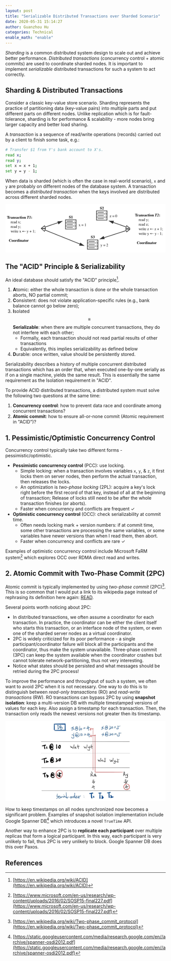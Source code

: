 ```yaml
---
layout: post
title: "Serializable Distributed Transactions over Sharded Scenario"
date: 2020-05-31 15:14:27
author: Guanzhou Hu
categories: Technical
enable_math: "enable"
---
```


*Sharding* is a common distributed system design to scale out and achieve better performance. *Distributed transactions* (concurrency control + atomic commits) are used to coordinate sharded nodes. It is important to implement *serializable* distributed transactions for such a system to act correctly.

## Sharding & Distributed Transactions

Consider a classic key-value store scenario. Sharding represents the practice of partitioning data (key-value pairs) into multiple parts and put different parts on different nodes. Unlike replication which is for fault-tolerance, sharding is for performance & scalability - more nodes bring larger capacity and better load sharing.

A *transaction* is a sequence of read/write operations (records) carried out by a client to finish some task, e.g.:

```bash
# Transfer $1 from Y's bank account to X's.
read x;
read y;
set x = x + 1;
set y = y - 1;
```

When data is sharded (which is often the case in real-world scenario), `x` and `y` are probably on different nodes of the database system. A transaction becomes a *distributed transaction* when the keys involved are distributed across different sharded nodes.

![DistributedTransactions](/assets/img/distributed-transactions.png)

## The "ACID" Principle & Serializability

An ideal database should satisfy the "ACID" principle[^1].

1. **A**tomic: either the whole transaction is done or the whole transaction aborts, NO partial commit;
2. **C**onsistent: does not violate application-specific rules (e.g., bank balance cannot go below zero);
3. **I**solated $$\equiv$$ **Serializable**: when there are multiple concurrent transactions, they do not interfere with each other;
    - Formally, each transaction should not read partial results of other transactions
    - Equivalently, this implies serializability as defined below
4. **D**urable: once written, value should be persistently stored.

Serializability describes a history of multiple concurrent distributed transactions which has an order that, when executed one-by-one serially as if on a single machine, yields the same result. This is essentially the same requirement as the Isolation requirement in "ACID".

To provide ACID distributed transactions, a distributed system must solve the following two questions at the same time:

1. **Concurrency control**: how to prevent data race and coordinate among concurrent transactions?
2. **Atomic commit**: how to ensure all-or-none commit (Atomic requirement in "ACID")?

## 1. Pessimistic/Optimistic Concurrency Control

Concurrency control typically take two different forms - pessimistic/optimistic.

- **Pessimistic concurrency control** (PCC): use locking.
    - Simple locking: when a transaction involves variables `x`, `y`, & `z`, it first locks them on server nodes, then perform the actual transaction, then releases the locks.
    - An optimization is *two-phase locking* (2PL): acquire a key's lock right before the first record of that key, instead of all at the beginning of transaction; Release of locks still need to be after the whole transaction finishes (or aborts).
    - Faster when concurrency and conflicts are frequent ✓
- **Optimistic concurrency control** (OCC): check serializability at commit time.
    - Often needs locking mark + version numbers: if at commit time, some other transactions are processing the same variables, or some variables have newer versions than when I read them, then abort.
    - Faster when concurrency and conflicts are rare ✓

Examples of optimistic concurrency control include Microsoft FaRM system[^2] which explores OCC over RDMA direct read and writes.

## 2. Atomic Commit with Two-Phase Commit (2PC)

Atomic commit is typically implemented by using *two-phase commit* (2PC)[^3]. This is so common that I would put a link to its wikipedia page instead of rephrasing its definition here again: [READ](https://en.wikipedia.org/wiki/Two-phase_commit_protocol).

Several points worth noticing about 2PC:

- In distributed transactions, we often assume a coordinator for each transaction. In practice, the coordinator can be either the client itself who starts this transaction, or an interface node of the system, or even one of the sharded server nodes as a virtual coordinator.
- 2PC is widely criticized for its poor performance - a single participant/coordinator failure will block all the participants and the coordinator, thus make the system unavailable. Three-phase commit (3PC) can keep the system available when the coordinator crashes but cannot tolerate network-partitioning, thus not very interesting.
- Notice what states should be persisted and what messages should be retried during the 2PC process!

To improve the performance and throughput of such a system, we often want to avoid 2PC when it is not necessary. One way to do this is to distinguish between *read-only transactions* (RO) and *read-write transactions* (RW). RO transactions can bypass 2PC by using **snapshot isolation**: keep a multi-version DB with multiple timestamped versions of values for each key. Also assign a timestamp for each transaction. Then, the transaction only reads the newest versions not greater then its timestamp.

![SnapshotIsolation](/assets/img/snapshot-isolation.jpg)

How to keep timestamps on all nodes synchronized now becomes a significant problem. Examples of snapshot isolation implementation include Google Spanner DB[^4] which introduces a novel `TrueTime` API.

Another way to enhance 2PC is to **replicate each participant** over multiple replicas that form a logical participant. In this way, each participant is very unlikely to fail, thus 2PC is very unlikely to block. Google Spanner DB does this over Paxos.

## References

[^1]: [https://en.wikipedia.org/wiki/ACID](https://en.wikipedia.org/wiki/ACID)
[^2]: [https://www.microsoft.com/en-us/research/wp-content/uploads/2016/02/SOSP15-final227.pdf](https://www.microsoft.com/en-us/research/wp-content/uploads/2016/02/SOSP15-final227.pdf)
[^3]: [https://en.wikipedia.org/wiki/Two-phase_commit_protocol](https://en.wikipedia.org/wiki/Two-phase_commit_protocol)
[^4]: [https://static.googleusercontent.com/media/research.google.com/en//archive/spanner-osdi2012.pdf](https://static.googleusercontent.com/media/research.google.com/en//archive/spanner-osdi2012.pdf)
